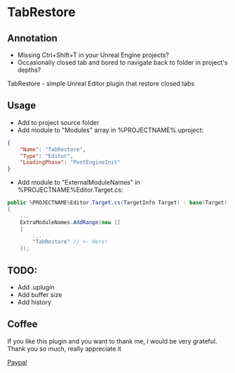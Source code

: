 # TabRestore

## Annotation
- Missing Ctrl+Shift+T in your Unreal Engine projects?
- Occasionally closed tab and bored to navigate back to folder in project's depths?

TabRestore - simple Unreal Editor plugin that restore closed tabs

## Usage
- Add to project source folder
- Add module to "Modules" array in %PROJECTNAME%.uproject:
```json
{
    "Name": "TabRestore",
    "Type": "Editor",
    "LoadingPhase": "PostEngineInit"
}
```
- Add module to "ExternalModuleNames" in %PROJECTNAME%Editor.Target.cs:
```cs
public %PROJECTNAME%Editor.Target.cs(TargetInfo Target) : base(Target)
{
    ...
    ExtraModuleNames.AddRange(new []
    {
        ...
        "TabRestore" // <- Here!
    });
```

## TODO:
- Add .uplugin
- Add buffer size
- Add history

## Coffee
If you like this plugin and you want to thank me, I would be very grateful. Thank you so much, really appreciate it

[Paypal](https://paypal.me/TheliraanAccepts)
